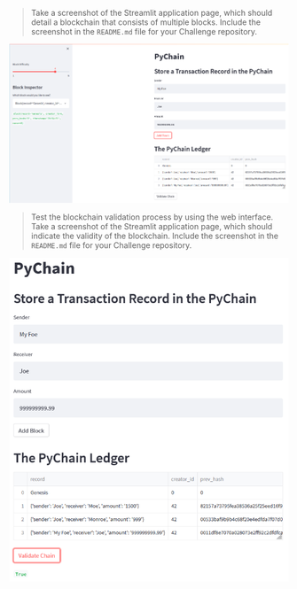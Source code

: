 > Take a screenshot of the Streamlit application page, which should detail a blockchain that consists of multiple blocks. Include the screenshot in the `README.md` file for your Challenge repository.

![alt="Blocks"](Images/blocks-image.png)

> Test the blockchain validation process by using the web interface. Take a screenshot of the Streamlit application page, which should indicate the validity of the blockchain. Include the screenshot in the `README.md` file for your Challenge repository.

![alt="Validation"](Images/validation-image.png)